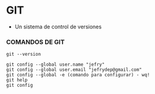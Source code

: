 # GIT
- Un sistema de control de versiones

### COMANDOS DE GIT





```
git --version

git config --global user.name "jefry"
git config --global user.email "jefrydep@gmail.com"
git config --global -e (comando para configurar) - wq!
git help
git config

```

